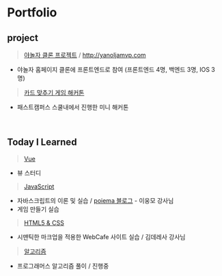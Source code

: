 # Portfolio


## project

> <a href="https://github.com/gayoungaa91/yanolja-frontend ">야놀자 클론 프로젝트</a> / http://yanoljamvp.com
- 야놀자 홈페이지 클론에 프론트엔드로 참여 (프론트엔드 4명, 백엔드 3명, IOS 3명)
> <a href="https://github.com/gayoungaa91/FDS-card91/tree/develop">카드 맞추기 게임 해커톤</a>
- 패스트캠퍼스 스쿨내에서 진행한 미니 해커톤
<br>

## Today I Learned 

> <a href="https://github.com/gayoungaa91/portfolio/tree/master/til/Vue">Vue</a>
- 뷰 스터디
> <a href="https://github.com/gayoungaa91/portfolio/tree/master/til/Javascript">JavaScript</a>
- 자바스크립트의 이론 및 실습 / <a href="https://poiemaweb.com/">poiema 블로그</a> - 이웅모 강사님
- 게임 만들기 실습
><a href="https://github.com/gayoungaa91/portfolio/tree/master/til/HTML5%20%26%20CSS3">HTML5 & CSS</a>
- 시맨틱한 마크업을 적용한 WebCafe 사이트 실습 / 김데레사 강사님
> <a href="https://github.com/gayoungaa91/portfolio/tree/master/til/Algorithm">알고리즘</a>
- 프로그래머스 알고리즘 풀이 / 진행중 

